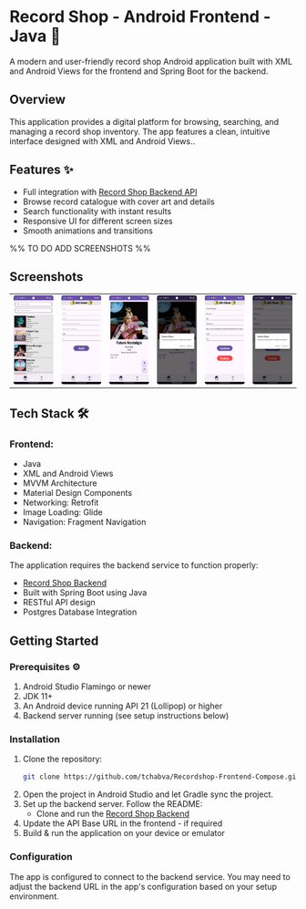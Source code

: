 # Record Shop - Android Frontend - Java 🎵
A modern and user-friendly record shop Android application built with XML and Android Views for the frontend and Spring Boot for the backend.
## Overview
This application provides a digital platform for browsing, searching, and managing a record shop inventory. The app features a clean, intuitive interface designed with XML and Android Views..
## Features ✨
- Full integration with [Record Shop Backend API](https://github.com/tchabva/recordshopbackend)
- Browse record catalogue with cover art and details
- Search functionality with instant results
- Responsive UI for different screen sizes
- Smooth animations and transitions

%%
TO DO ADD SCREENSHOTS
%%

## Screenshots
<table>
  <tr>
    <td><img src="screenshots/home_page.png" alt="Record List" width="1080"/></td>
    <td><img src="screenshots/add_album.png" alt="Record List" width="1080"/></td>
    <td><img src="screenshots/view_album.png" alt="Record Detail" width="1080"/></td>
    <td><img src="screenshots/view_album_delete_dialog.png" alt="Record Detail" width="1080"/></td>
    <td><img src="screenshots/edit_album.png" alt="Record Detail" width="1080"/></td>
    <td><img src="screenshots/edit_album_delete_dialog.png" alt="Record Detail" width="1080"/></td>
  </tr>
</table>


## Tech Stack 🛠️
### Frontend:
- Java
- XML and Android Views
- MVVM Architecture
- Material Design Components
- Networking: Retrofit
- Image Loading: Glide
- Navigation: Fragment Navigation
### Backend:
The application requires the backend service to function properly:
- [Record Shop Backend](https://github.com/tchabva/recordshopbackend)
- Built with Spring Boot using Java
- RESTful API design
- Postgres Database Integration
## Getting Started
### Prerequisites ⚙️
1. Android Studio Flamingo or newer
2. JDK 11+
3. An Android device running API 21 (Lollipop) or higher
4. Backend server running (see setup instructions below)
### Installation
1. Clone the repository:
    ```bash
    git clone https://github.com/tchabva/Recordshop-Frontend-Compose.git
    ```
2. Open the project in Android Studio and let Gradle sync the project.
3. Set up the backend server. Follow the README:
    - Clone and run the [Record Shop Backend](https://github.com/tchabva/recordshopbackend)
4. Update the API Base URL in the frontend - if required
5. Build & run the application on your device or emulator
### Configuration
The app is configured to connect to the backend service. You may need to adjust the backend URL in the app's configuration based on your setup environment.